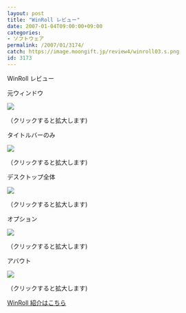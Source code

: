 ```yaml
---
layout: post
title: "WinRoll レビュー"
date: 2007-01-04T09:00:00+09:00
categories:
- ソフトウェア
permalink: /2007/01/3174/
catch: https://image.moongift.jp/review4/winroll03.s.png
id: 3173
---
```

WinRoll レビュー  
<!--more-->

元ウィンドウ

  

[![](https://image.moongift.jp/review4/winroll01.s.png)](https://image.moongift.jp/review4/winroll01.png)  
  
（クリックすると拡大します)

  

タイトルバーのみ

  

[![](https://image.moongift.jp/review4/winroll02.s.png)](https://image.moongift.jp/review4/winroll02.png)  
  
（クリックすると拡大します)

  

デスクトップ全体

  

[![](https://image.moongift.jp/review4/winroll03.s.png)](https://image.moongift.jp/review4/winroll03.png)  
  
（クリックすると拡大します)

  

オプション

  

[![](https://image.moongift.jp/review4/winroll04.s.png)](https://image.moongift.jp/review4/winroll04.png)  
  
（クリックすると拡大します)

  

アバウト

  

[![](https://image.moongift.jp/review4/winroll05.s.png)](https://image.moongift.jp/review4/winroll05.png)  
  
（クリックすると拡大します)

  

[WinRoll 紹介はこちら](http://oss.moongift.jp/intro/i-3168.html)

